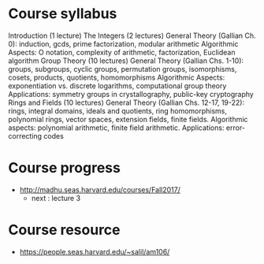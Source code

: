 # Course syllabus

Introduction (1 lecture)
The Integers (2 lectures)
General Theory (Gallian Ch. 0): induction, gcds, prime factorization, modular arithmetic
Algorithmic Aspects: O notation, complexity of arithmetic, factorization, Euclidean algorithm
Group Theory (10 lectures)
General Theory (Gallian Chs. 1-10): groups, subgroups, cyclic groups, permutation groups, isomorphisms, cosets, products, quotients, homomorphisms
Algorithmic Aspects: exponentiation vs. discrete logarithms, computational group theory
Applications: symmetry groups in crystallography, public-key cryptography
Rings and Fields (10 lectures)
General Theory (Gallian Chs. 12-17, 19-22): rings, integral domains, ideals and quotients, ring homomorphisms, polynomial rings, vector spaces, extension fields, finite fields.
Algorithmic aspects: polynomial arithmetic, finite field arithmetic.
Applications: error-correcting codes

# Course progress 
+ http://madhu.seas.harvard.edu/courses/Fall2017/
    + next : lecture 3 


# Course resource 
+ https://people.seas.harvard.edu/~salil/am106/